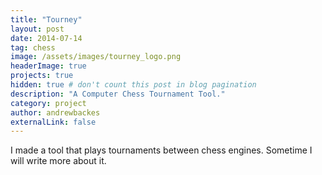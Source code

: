 ```yaml
---
title: "Tourney"
layout: post
date: 2014-07-14
tag: chess
image: /assets/images/tourney_logo.png
headerImage: true
projects: true
hidden: true # don't count this post in blog pagination
description: "A Computer Chess Tournament Tool."
category: project
author: andrewbackes
externalLink: false
---
```


I made a tool that plays tournaments between chess engines. Sometime I will write more about it.
